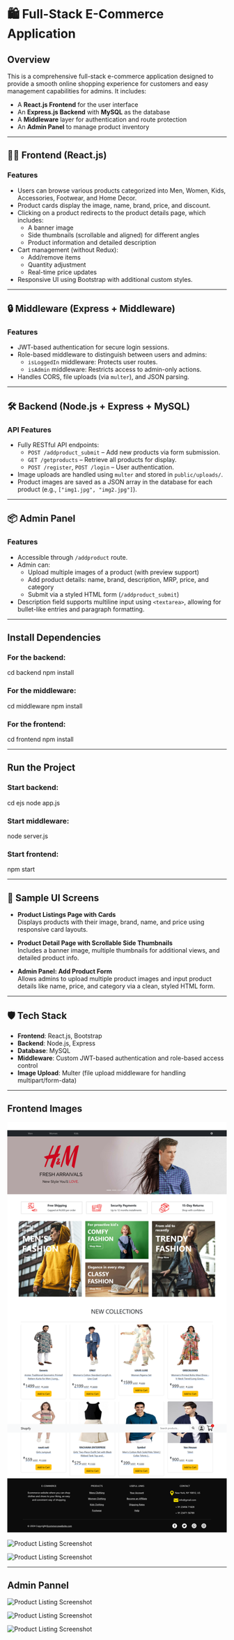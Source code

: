 # 🛍️ Full-Stack E-Commerce Application

## Overview

This is a comprehensive full-stack e-commerce application designed to provide a smooth online shopping experience for customers and easy management capabilities for admins. It includes:

- A **React.js Frontend** for the user interface
- An **Express.js Backend** with **MySQL** as the database
- A **Middleware** layer for authentication and route protection
- An **Admin Panel** to manage product inventory

---

## 🧑‍💻 Frontend (React.js)

### Features

- Users can browse various products categorized into Men, Women, Kids, Accessories, Footwear, and Home Decor.
- Product cards display the image, name, brand, price, and discount.
- Clicking on a product redirects to the product details page, which includes:
  - A banner image
  - Side thumbnails (scrollable and aligned) for different angles
  - Product information and detailed description
- Cart management (without Redux):
  - Add/remove items
  - Quantity adjustment
  - Real-time price updates
- Responsive UI using Bootstrap with additional custom styles.

---

## 🔒 Middleware (Express + Middleware)

### Features

- JWT-based authentication for secure login sessions.
- Role-based middleware to distinguish between users and admins:
  - `isLoggedIn` middleware: Protects user routes.
  - `isAdmin` middleware: Restricts access to admin-only actions.
- Handles CORS, file uploads (via `multer`), and JSON parsing.

---

## 🛠️ Backend (Node.js + Express + MySQL)

### API Features

- Fully RESTful API endpoints:
  - `POST /addproduct_submit` – Add new products via form submission.
  - `GET /getproducts` – Retrieve all products for display.
  - `POST /register`, `POST /login` – User authentication.
- Image uploads are handled using `multer` and stored in `public/uploads/`.
- Product images are saved as a JSON array in the database for each product (e.g., `["img1.jpg", "img2.jpg"]`).

---

## 📦 Admin Panel

### Features

- Accessible through `/addproduct` route.
- Admin can:
  - Upload multiple images of a product (with preview support)
  - Add product details: name, brand, description, MRP, price, and category
  - Submit via a styled HTML form (`/addproduct_submit`)
- Description field supports multiline input using `<textarea>`, allowing for bullet-like entries and paragraph formatting.

---

## Install Dependencies

### For the backend:

cd backend
npm install

### For the middleware:

cd middleware
npm install

### For the frontend:

cd frontend
npm install

---

## Run the Project

### Start backend:

cd ejs
node app.js

### Start middleware:

node server.js

### Start frontend:

npm start


---

## 📸 Sample UI Screens

- **Product Listings Page with Cards**  
  Displays products with their image, brand, name, and price using responsive card layouts.

- **Product Detail Page with Scrollable Side Thumbnails**  
  Includes a banner image, multiple thumbnails for additional views, and detailed product info.

- **Admin Panel: Add Product Form**  
  Allows admins to upload multiple product images and input product details like name, price, and category via a clean, styled HTML form.

---

## 🛡️ Tech Stack

- **Frontend**: React.js, Bootstrap  
- **Backend**: Node.js, Express  
- **Database**: MySQL  
- **Middleware**: Custom JWT-based authentication and role-based access control  
- **Image Upload**: Multer (file upload middleware for handling multipart/form-data)

--- 

## Frontend Images

![Product Listing Screenshot](Screenshots/HomePage.png)

![Product Listing Screenshot](Screenshots/Catagory.png.png)

![Product Listing Screenshot](Screenshots/Cart.png.png)

---

## Admin Pannel

![Product Listing Screenshot](Screenshots/admin%20pannel.png.png)

![Product Listing Screenshot](Screenshots/adminCatogory.png.png)

![Product Listing Screenshot](Screenshots/AdminProducts.png.png)


